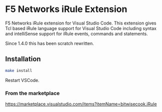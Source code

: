# F5 Networks iRule Extension

F5 Networks iRule extension for Visual Studio Code. This extension gives Tcl based iRule language support for Visual Studio Code including syntax and intelliSense support for iRule events, commands and statements.

Since 1.4.0 this has been scratch rewritten.

## Installation
```sh
make install
```

Restart VSCode.  

### From the marketplace
https://marketplace.visualstudio.com/items?itemName=bitwisecook.iRule
